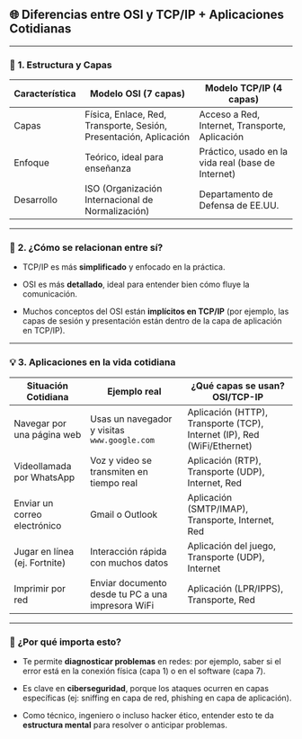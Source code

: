 ## 🌐 **Diferencias entre OSI y TCP/IP + Aplicaciones Cotidianas**

---
### 🧱 **1. Estructura y Capas**

|Característica|Modelo OSI (7 capas)|Modelo TCP/IP (4 capas)|
|---|---|---|
|Capas|Física, Enlace, Red, Transporte, Sesión, Presentación, Aplicación|Acceso a Red, Internet, Transporte, Aplicación|
|Enfoque|Teórico, ideal para enseñanza|Práctico, usado en la vida real (base de Internet)|
|Desarrollo|ISO (Organización Internacional de Normalización)|Departamento de Defensa de EE.UU.|

---

### 🧠 **2. ¿Cómo se relacionan entre sí?**

- TCP/IP es más **simplificado** y enfocado en la práctica.
    
- OSI es más **detallado**, ideal para entender bien cómo fluye la comunicación.
    
- Muchos conceptos del OSI están **implícitos en TCP/IP** (por ejemplo, las capas de sesión y presentación están dentro de la capa de aplicación en TCP/IP).
    

---

### 💡 **3. Aplicaciones en la vida cotidiana**

|Situación Cotidiana|Ejemplo real|¿Qué capas se usan? OSI/TCP-IP|
|---|---|---|
|Navegar por una página web|Usas un navegador y visitas `www.google.com`|Aplicación (HTTP), Transporte (TCP), Internet (IP), Red (WiFi/Ethernet)|
|Videollamada por WhatsApp|Voz y video se transmiten en tiempo real|Aplicación (RTP), Transporte (UDP), Internet, Red|
|Enviar un correo electrónico|Gmail o Outlook|Aplicación (SMTP/IMAP), Transporte, Internet, Red|
|Jugar en línea (ej. Fortnite)|Interacción rápida con muchos datos|Aplicación del juego, Transporte (UDP), Internet|
|Imprimir por red|Enviar documento desde tu PC a una impresora WiFi|Aplicación (LPR/IPPS), Transporte, Red|

---

### 🎯 **¿Por qué importa esto?**

- Te permite **diagnosticar problemas** en redes: por ejemplo, saber si el error está en la conexión física (capa 1) o en el software (capa 7).
    
- Es clave en **ciberseguridad**, porque los ataques ocurren en capas específicas (ej: sniffing en capa de red, phishing en capa de aplicación).
    
- Como técnico, ingeniero o incluso hacker ético, entender esto te da **estructura mental** para resolver o anticipar problemas.